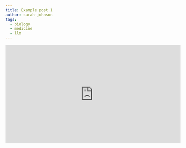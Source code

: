 ```yaml
---
title: Example post 1
author: sarah-johnson
tags:
  - biology
  - medicine
  - llm
---
```


<iframe width="560" height="315" src="https://www.youtube.com/embed/0c7Ksd6BG88?si=Dt6CElZf9cJ_z3rp" title="YouTube video player" frameborder="0" allow="accelerometer; autoplay; clipboard-write; encrypted-media; gyroscope; picture-in-picture; web-share" referrerpolicy="strict-origin-when-cross-origin" allowfullscreen></iframe>
